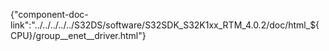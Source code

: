 {"component-doc-link":"../../../../../S32DS/software/S32SDK_S32K1xx_RTM_4.0.2/doc/html_${CPU}/group__enet__driver.html"}  

